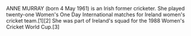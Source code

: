 ANNE MURRAY (born 4 May 1961) is an Irish former cricketer. She played twenty-one Women's One Day International matches for Ireland women's cricket team.[1][2] She was part of Ireland's squad for the 1988 Women's Cricket World Cup.[3]

